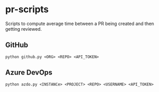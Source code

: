 # pr-scripts

Scripts to compute average time between a PR being created and then getting reviewed.

## GitHub

```
python github.py <ORG> <REPO> <API_TOKEN>
```

## Azure DevOps

```
python azdo.py <INSTANCe> <PROJECT> <REPO> <USERNAME> <API_TOKEN>
```
